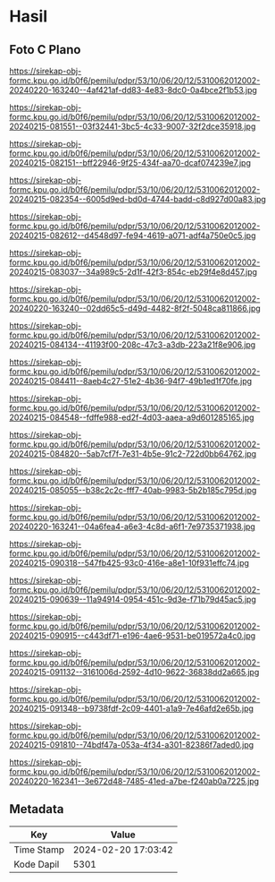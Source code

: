 # Hasil

## Foto C Plano

https://sirekap-obj-formc.kpu.go.id/b0f6/pemilu/pdpr/53/10/06/20/12/5310062012002-20240220-163240--4af421af-dd83-4e83-8dc0-0a4bce2f1b53.jpg

https://sirekap-obj-formc.kpu.go.id/b0f6/pemilu/pdpr/53/10/06/20/12/5310062012002-20240215-081551--03f32441-3bc5-4c33-9007-32f2dce35918.jpg

https://sirekap-obj-formc.kpu.go.id/b0f6/pemilu/pdpr/53/10/06/20/12/5310062012002-20240215-082151--bff22946-9f25-434f-aa70-dcaf074239e7.jpg

https://sirekap-obj-formc.kpu.go.id/b0f6/pemilu/pdpr/53/10/06/20/12/5310062012002-20240215-082354--6005d9ed-bd0d-4744-badd-c8d927d00a83.jpg

https://sirekap-obj-formc.kpu.go.id/b0f6/pemilu/pdpr/53/10/06/20/12/5310062012002-20240215-082612--d4548d97-fe94-4619-a071-adf4a750e0c5.jpg

https://sirekap-obj-formc.kpu.go.id/b0f6/pemilu/pdpr/53/10/06/20/12/5310062012002-20240215-083037--34a989c5-2d1f-42f3-854c-eb29f4e8d457.jpg

https://sirekap-obj-formc.kpu.go.id/b0f6/pemilu/pdpr/53/10/06/20/12/5310062012002-20240220-163240--02dd65c5-d49d-4482-8f2f-5048ca811866.jpg

https://sirekap-obj-formc.kpu.go.id/b0f6/pemilu/pdpr/53/10/06/20/12/5310062012002-20240215-084134--41193f00-208c-47c3-a3db-223a21f8e906.jpg

https://sirekap-obj-formc.kpu.go.id/b0f6/pemilu/pdpr/53/10/06/20/12/5310062012002-20240215-084411--8aeb4c27-51e2-4b36-94f7-49b1ed1f70fe.jpg

https://sirekap-obj-formc.kpu.go.id/b0f6/pemilu/pdpr/53/10/06/20/12/5310062012002-20240215-084548--fdffe988-ed2f-4d03-aaea-a9d601285165.jpg

https://sirekap-obj-formc.kpu.go.id/b0f6/pemilu/pdpr/53/10/06/20/12/5310062012002-20240215-084820--5ab7cf7f-7e31-4b5e-91c2-722d0bb64762.jpg

https://sirekap-obj-formc.kpu.go.id/b0f6/pemilu/pdpr/53/10/06/20/12/5310062012002-20240215-085055--b38c2c2c-fff7-40ab-9983-5b2b185c795d.jpg

https://sirekap-obj-formc.kpu.go.id/b0f6/pemilu/pdpr/53/10/06/20/12/5310062012002-20240220-163241--04a6fea4-a6e3-4c8d-a6f1-7e9735371938.jpg

https://sirekap-obj-formc.kpu.go.id/b0f6/pemilu/pdpr/53/10/06/20/12/5310062012002-20240215-090318--547fb425-93c0-416e-a8e1-10f931effc74.jpg

https://sirekap-obj-formc.kpu.go.id/b0f6/pemilu/pdpr/53/10/06/20/12/5310062012002-20240215-090639--11a94914-0954-451c-9d3e-f71b79d45ac5.jpg

https://sirekap-obj-formc.kpu.go.id/b0f6/pemilu/pdpr/53/10/06/20/12/5310062012002-20240215-090915--c443df71-e196-4ae6-9531-be019572a4c0.jpg

https://sirekap-obj-formc.kpu.go.id/b0f6/pemilu/pdpr/53/10/06/20/12/5310062012002-20240215-091132--3161006d-2592-4d10-9622-36838dd2a665.jpg

https://sirekap-obj-formc.kpu.go.id/b0f6/pemilu/pdpr/53/10/06/20/12/5310062012002-20240215-091348--b9738fdf-2c09-4401-a1a9-7e46afd2e65b.jpg

https://sirekap-obj-formc.kpu.go.id/b0f6/pemilu/pdpr/53/10/06/20/12/5310062012002-20240215-091810--74bdf47a-053a-4f34-a301-82386f7aded0.jpg

https://sirekap-obj-formc.kpu.go.id/b0f6/pemilu/pdpr/53/10/06/20/12/5310062012002-20240220-162341--3e672d48-7485-41ed-a7be-f240ab0a7225.jpg


## Metadata

| Key        | Value               |
| ---------- | ------------------- |
| Time Stamp | 2024-02-20 17:03:42 |
| Kode Dapil | 5301                |



